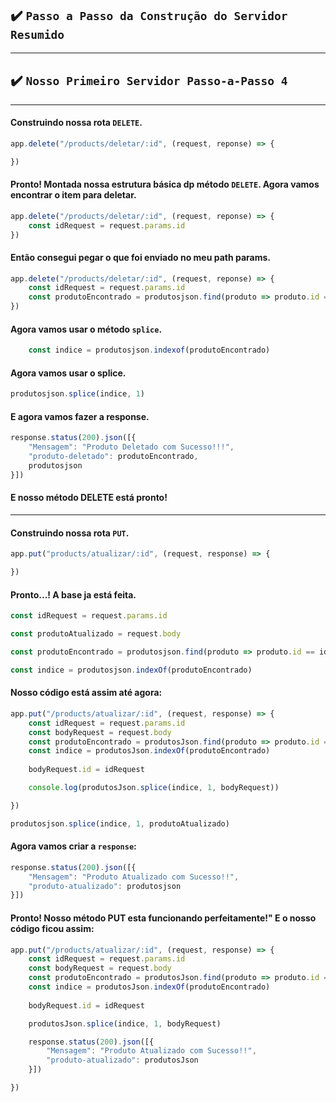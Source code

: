 ## ✔️ `Passo a Passo da Construção do Servidor Resumido` 
___

## ✔️ `Nosso Primeiro Servidor Passo-a-Passo 4` 
___


#### Construindo nossa rota `DELETE`. 
```javascript
app.delete("/products/deletar/:id", (request, reponse) => {

})
```
#### Pronto! Montada nossa estrutura básica dp método `DELETE`. Agora vamos encontrar o item para deletar. 
```javascript
app.delete("/products/deletar/:id", (request, reponse) => {
    const idRequest = request.params.id
})
```
#### Então consegui pegar o que foi enviado no meu path params.
```javascript
app.delete("/products/deletar/:id", (request, reponse) => {
    const idRequest = request.params.id
    const produtoEncontrado = produtosjson.find(produto => produto.id == idRequest)
})
```
####  Agora vamos usar o método `splice`.
```javascript
    const indice = produtosjson.indexof(produtoEncontrado)
```
#### Agora vamos usar o splice. 
```javascript
produtosjson.splice(indice, 1)
```
#### E agora vamos fazer a response. 
```javascript
response.status(200).json([{
    "Mensagem": "Produto Deletado com Sucesso!!!",
    "produto-deletado": produtoEncontrado,
    produtosjson
}])
```
#### E nosso método DELETE está pronto!


___
#### Construindo nossa rota `PUT`. 
```javascript
app.put("products/atualizar/:id", (request, response) => {

})
```
#### Pronto...! A base ja está feita. 
```javascript
const idRequest = request.params.id
```

```javascript
const produtoAtualizado = request.body
```

```javascript
const produtoEncontrado = produtosjson.find(produto => produto.id == idRequest)
```

```javascript
const indice = produtosjson.indexOf(produtoEncontrado)
```

#### Nosso código está assim até agora:
```javascript
app.put("/products/atualizar/:id", (request, response) => {
    const idRequest = request.params.id
    const bodyRequest = request.body
    const produtoEncontrado = produtosJson.find(produto => produto.id == idRequest)
    const indice = produtosJson.indexOf(produtoEncontrado)
    
    bodyRequest.id = idRequest

    console.log(produtosJson.splice(indice, 1, bodyRequest))

})
```

```javascript
produtosjson.splice(indice, 1, produtoAtualizado)
```
#### Agora vamos criar a `response`:
```javascript
response.status(200).json([{
    "Mensagem": "Produto Atualizado com Sucesso!!",
    "produto-atualizado": produtosjson
}])
```
#### Pronto! Nosso método PUT esta funcionando perfeitamente!" E o nosso código ficou assim:
```javascript
app.put("/products/atualizar/:id", (request, response) => {
    const idRequest = request.params.id
    const bodyRequest = request.body
    const produtoEncontrado = produtosJson.find(produto => produto.id == idRequest)
    const indice = produtosJson.indexOf(produtoEncontrado)
    
    bodyRequest.id = idRequest

    produtosJson.splice(indice, 1, bodyRequest)

    response.status(200).json([{
        "Mensagem": "Produto Atualizado com Sucesso!!",
        "produto-atualizado": produtosJson
    }])

})
```

